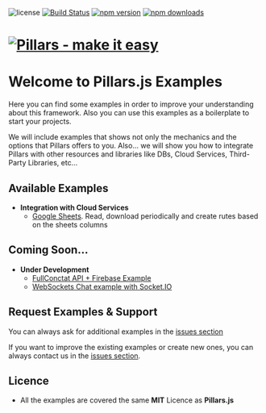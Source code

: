 ![license](https://img.shields.io/badge/license-MIT-blue.svg ) [![Build Status](https://img.shields.io/travis/bifuer/pillars/master.svg)](https://travis-ci.org/bifuer/pillars) [![npm version](https://img.shields.io/npm/v/pillars.svg)](https://www.npmjs.com/package/pillars) [![npm downloads](https://img.shields.io/npm/dm/pillars.svg)](https://www.npmjs.com/package/pillars)

# [![Pillars - make it easy ](http://pillarsjs.com/img/pillars.png)](http://pillarsjs.com/)

# Welcome to **Pillars.js Examples**


Here you can find some examples in order to improve your understanding about this framework. Also you can use this examples as a boilerplate to start your projects. 

We will include examples that shows not only the mechanics and the options that Pillars offers to you. Also... we will show you how to integrate Pillars with other resources and libraries like DBs, Cloud Services, Third-Party Libraries, etc...


## Available Examples 
- **Integration with Cloud Services**
  - [Google Sheets](google-sheets). Read, download periodically and create rutes based on the sheets columns

## Coming Soon...
- **Under Development**
  - [FullConctat API + Firebase Example](https://github.com/pillarsjs/pillars.examples/issues/1)
  - [WebSockets Chat example with Socket.IO](https://github.com/pillarsjs/pillars.examples/issues/2)


## Request Examples & Support

You can always ask for additional examples in the [issues section](https://github.com/pillarsjs/pillars.examples/issues)

If you want to improve the existing examples or create new ones, you can always contact us in the [issues section](https://github.com/pillarsjs/pillars.examples/issues).

## Licence
 - All the examples are covered the same **MIT** Licence as **Pillars.js**
